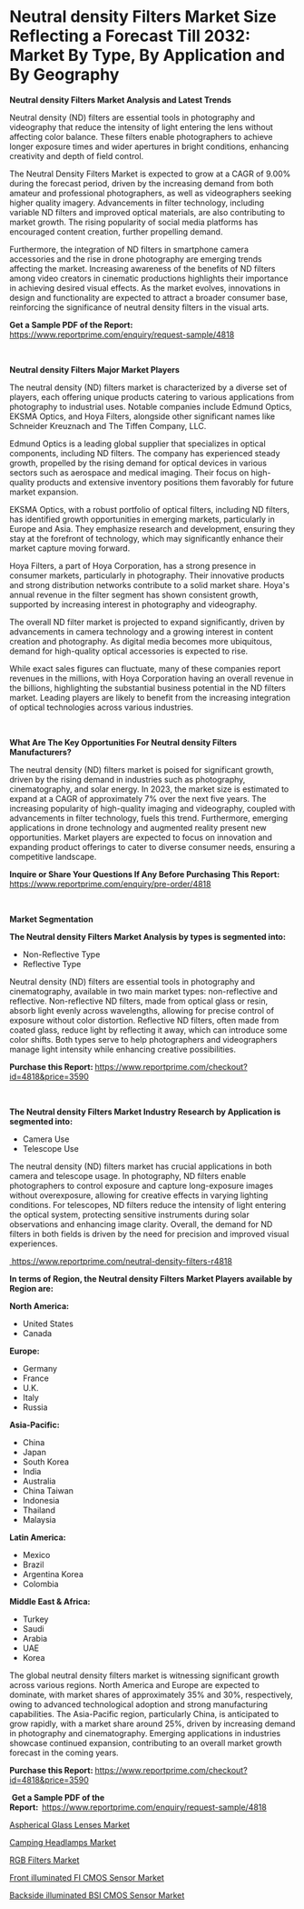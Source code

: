 <p><h1>Neutral density Filters Market Size Reflecting a Forecast Till 2032: Market By Type, By Application and By Geography</h1></p><p><strong>Neutral density Filters Market Analysis and Latest Trends</strong></p>
<p><p>Neutral density (ND) filters are essential tools in photography and videography that reduce the intensity of light entering the lens without affecting color balance. These filters enable photographers to achieve longer exposure times and wider apertures in bright conditions, enhancing creativity and depth of field control.</p><p>The Neutral Density Filters Market is expected to grow at a CAGR of 9.00% during the forecast period, driven by the increasing demand from both amateur and professional photographers, as well as videographers seeking higher quality imagery. Advancements in filter technology, including variable ND filters and improved optical materials, are also contributing to market growth. The rising popularity of social media platforms has encouraged content creation, further propelling demand.</p><p>Furthermore, the integration of ND filters in smartphone camera accessories and the rise in drone photography are emerging trends affecting the market. Increasing awareness of the benefits of ND filters among video creators in cinematic productions highlights their importance in achieving desired visual effects. As the market evolves, innovations in design and functionality are expected to attract a broader consumer base, reinforcing the significance of neutral density filters in the visual arts.</p></p>
<p><strong>Get a Sample PDF of the Report:&nbsp;</strong> <a href="https://www.reportprime.com/enquiry/request-sample/4818?utm_campaign=1080&utm_medium=2&utm_source=Github&utm_content=ia&utm_term=19032025&utm_id=neutral-density-filters">https://www.reportprime.com/enquiry/request-sample/4818</a></p>
<p>&nbsp;</p>
<p><strong>Neutral density Filters Major Market Players</strong></p>
<p><p>The neutral density (ND) filters market is characterized by a diverse set of players, each offering unique products catering to various applications from photography to industrial uses. Notable companies include Edmund Optics, EKSMA Optics, and Hoya Filters, alongside other significant names like Schneider Kreuznach and The Tiffen Company, LLC.</p><p>Edmund Optics is a leading global supplier that specializes in optical components, including ND filters. The company has experienced steady growth, propelled by the rising demand for optical devices in various sectors such as aerospace and medical imaging. Their focus on high-quality products and extensive inventory positions them favorably for future market expansion.</p><p>EKSMA Optics, with a robust portfolio of optical filters, including ND filters, has identified growth opportunities in emerging markets, particularly in Europe and Asia. They emphasize research and development, ensuring they stay at the forefront of technology, which may significantly enhance their market capture moving forward.</p><p>Hoya Filters, a part of Hoya Corporation, has a strong presence in consumer markets, particularly in photography. Their innovative products and strong distribution networks contribute to a solid market share. Hoya's annual revenue in the filter segment has shown consistent growth, supported by increasing interest in photography and videography.</p><p>The overall ND filter market is projected to expand significantly, driven by advancements in camera technology and a growing interest in content creation and photography. As digital media becomes more ubiquitous, demand for high-quality optical accessories is expected to rise.</p><p>While exact sales figures can fluctuate, many of these companies report revenues in the millions, with Hoya Corporation having an overall revenue in the billions, highlighting the substantial business potential in the ND filters market. Leading players are likely to benefit from the increasing integration of optical technologies across various industries.</p></p>
<p>&nbsp;</p>
<p><strong>What Are The Key Opportunities For Neutral density Filters Manufacturers?</strong></p>
<p><p>The neutral density (ND) filters market is poised for significant growth, driven by the rising demand in industries such as photography, cinematography, and solar energy. In 2023, the market size is estimated to expand at a CAGR of approximately 7% over the next five years. The increasing popularity of high-quality imaging and videography, coupled with advancements in filter technology, fuels this trend. Furthermore, emerging applications in drone technology and augmented reality present new opportunities. Market players are expected to focus on innovation and expanding product offerings to cater to diverse consumer needs, ensuring a competitive landscape.</p></p>
<p><strong>Inquire or Share Your Questions If Any Before Purchasing This Report:</strong> <a href="https://www.reportprime.com/enquiry/pre-order/4818?utm_campaign=1080&utm_medium=2&utm_source=Github&utm_content=ia&utm_term=19032025&utm_id=neutral-density-filters">https://www.reportprime.com/enquiry/pre-order/4818</a></p>
<p>&nbsp;</p>
<p><strong>Market Segmentation</strong></p>
<p><strong>The Neutral density Filters Market Analysis by types is segmented into:</strong></p>
<p><ul><li>Non-Reflective Type</li><li>Reflective Type</li></ul></p>
<p><p>Neutral density (ND) filters are essential tools in photography and cinematography, available in two main market types: non-reflective and reflective. Non-reflective ND filters, made from optical glass or resin, absorb light evenly across wavelengths, allowing for precise control of exposure without color distortion. Reflective ND filters, often made from coated glass, reduce light by reflecting it away, which can introduce some color shifts. Both types serve to help photographers and videographers manage light intensity while enhancing creative possibilities.</p></p>
<p><strong>Purchase this Report:&nbsp;</strong><a href="https://www.reportprime.com/checkout?id=4818&price=3590&utm_campaign=1080&utm_medium=2&utm_source=Github&utm_content=ia&utm_term=19032025&utm_id=neutral-density-filters">https://www.reportprime.com/checkout?id=4818&price=3590</a></p>
<p>&nbsp;</p>
<p><strong>The Neutral density Filters Market Industry Research by Application is segmented into:</strong></p>
<p><ul><li>Camera Use</li><li>Telescope Use</li></ul></p>
<p><p>The neutral density (ND) filters market has crucial applications in both camera and telescope usage. In photography, ND filters enable photographers to control exposure and capture long-exposure images without overexposure, allowing for creative effects in varying lighting conditions. For telescopes, ND filters reduce the intensity of light entering the optical system, protecting sensitive instruments during solar observations and enhancing image clarity. Overall, the demand for ND filters in both fields is driven by the need for precision and improved visual experiences.</p></p>
<p><a href="https://www.reportprime.com/neutral-density-filters-r4818?utm_campaign=1080&utm_medium=2&utm_source=Github&utm_content=ia&utm_term=19032025&utm_id=neutral-density-filters">&nbsp;https://www.reportprime.com/neutral-density-filters-r4818</a></p>
<p><strong>In terms of Region, the Neutral density Filters Market Players available by Region are:</strong></p>
<p>
    <p> <strong> North America: </strong>
        <ul>
            <li>United States</li>
            <li>Canada</li>
        </ul>
        </p> 
    <p> <strong> Europe: </strong>
        <ul>
            <li>Germany</li>
            <li>France</li>
            <li>U.K.</li>
            <li>Italy</li>
            <li>Russia</li>
        </ul>
        </p> 
    <p> <strong> Asia-Pacific: </strong>
        <ul>
            <li>China</li>
            <li>Japan</li>
            <li>South Korea</li>
            <li>India</li>
            <li>Australia</li>
            <li>China Taiwan</li>
            <li>Indonesia</li>
            <li>Thailand</li>
            <li>Malaysia</li>
        </ul>
        </p> 
    <p> <strong> Latin America: </strong>
        <ul>
            <li>Mexico</li>
            <li>Brazil</li>
            <li>Argentina Korea</li>
            <li>Colombia</li>
        </ul>
        </p> 
    <p> <strong> Middle East & Africa: </strong>
        <ul>
            <li>Turkey</li>
            <li>Saudi</li>
            <li>Arabia</li>
            <li>UAE</li>
            <li>Korea</li>
        </ul>
    </p>
    </p>
<p><p>The global neutral density filters market is witnessing significant growth across various regions. North America and Europe are expected to dominate, with market shares of approximately 35% and 30%, respectively, owing to advanced technological adoption and strong manufacturing capabilities. The Asia-Pacific region, particularly China, is anticipated to grow rapidly, with a market share around 25%, driven by increasing demand in photography and cinematography. Emerging applications in industries showcase continued expansion, contributing to an overall market growth forecast in the coming years.</p></p>
<p><strong>Purchase this Report: </strong><a href="https://www.reportprime.com/checkout?id=4818&price=3590&utm_campaign=1080&utm_medium=2&utm_source=Github&utm_content=ia&utm_term=19032025&utm_id=neutral-density-filters">https://www.reportprime.com/checkout?id=4818&price=3590</a></p>
<p>&nbsp;<strong>Get a Sample PDF of the Report:&nbsp;&nbsp;</strong><a href="https://www.reportprime.com/enquiry/request-sample/4818?utm_campaign=1080&utm_medium=2&utm_source=Github&utm_content=ia&utm_term=19032025&utm_id=neutral-density-filters">https://www.reportprime.com/enquiry/request-sample/4818</a></p>
<p><strong></strong></p>
<p><p><a href="https://github.com/lazloklitz2e/Market-Research-Report-List-1/blob/main/aspherical-glass-lenses-market.md?utm_campaign=1080&utm_medium=2&utm_source=Github&utm_content=ia&utm_term=19032025&utm_id=neutral-density-filters">Aspherical Glass Lenses Market</a></p><p><a href="https://github.com/onutsheinz/Market-Research-Report-List-1/blob/main/camping-headlamps-market.md?utm_campaign=1080&utm_medium=2&utm_source=Github&utm_content=ia&utm_term=19032025&utm_id=neutral-density-filters">Camping Headlamps Market</a></p><p><a href="https://github.com/rueffmuoloqw/Market-Research-Report-List-1/blob/main/rgb-filters-market.md?utm_campaign=1080&utm_medium=2&utm_source=Github&utm_content=ia&utm_term=19032025&utm_id=neutral-density-filters">RGB Filters Market</a></p><p><a href="https://github.com/wycheelwayeu/Market-Research-Report-List-1/blob/main/front-illuminated-fi-cmos-sensor-market.md?utm_campaign=1080&utm_medium=2&utm_source=Github&utm_content=ia&utm_term=19032025&utm_id=neutral-density-filters">Front illuminated FI CMOS Sensor Market</a></p><p><a href="https://github.com/pezezlarue7h/Market-Research-Report-List-1/blob/main/backside-illuminated-bsi-cmos-sensor-market.md?utm_campaign=1080&utm_medium=2&utm_source=Github&utm_content=ia&utm_term=19032025&utm_id=neutral-density-filters">Backside illuminated BSI CMOS Sensor Market</a></p></p>